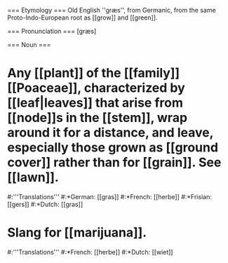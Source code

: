 === Etymology ===
Old English ''græs'', from Germanic, from the same Proto-Indo-European root as [[grow]] and [[green]].

=== Pronunciation ===
[græs]

=== Noun ===
# Any [[plant]] of the [[family]] [[Poaceae]], characterized by [[leaf|leaves]] that arise from [[node]]s in the [[stem]], wrap around it for a distance, and leave, especially those grown as [[ground cover]] rather than for [[grain]]. See [[lawn]].
#:'''Translations'''
#:*German: [[gras]]
#:*French: [[herbe]]
#:*Frisian: [[gers]]
#:*Dutch: [[gras]]
# Slang for [[marijuana]].
#:'''Translations'''
#:*French: [[herbe]]
#:*Dutch: [[wiet]]